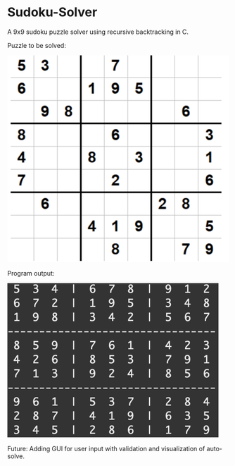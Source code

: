 # Sudoku-Solver
A 9x9 sudoku puzzle solver using recursive backtracking in C.

Puzzle to be solved:

![alt text](https://github.com/avinashpai/Sudoku-Solver/blob/master/doc/Screenshot%202019-12-31%2011.26.59.png)

Program output:



![alt text](https://github.com/avinashpai/Sudoku-Solver/blob/master/doc/Screen%20Shot%202019-12-31%20at%2011.27.19%20AM.png)


Future: Adding GUI for user input with validation and visualization of auto-solve.
